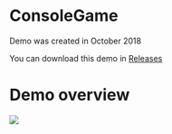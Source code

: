 # ConsoleGame

Demo was created in October 2018

You can download this demo in [Releases](/../../releases/latest)

# Demo overview
![](/media/ConsoleGame%20Demo%20Rec.gif)
